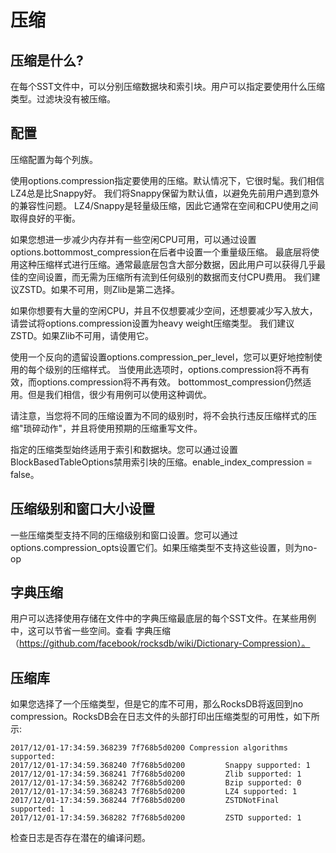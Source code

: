 # 压缩

## 压缩是什么?

在每个SST文件中，可以分别压缩数据块和索引块。用户可以指定要使用什么压缩类型。过滤块没有被压缩。

## 配置

压缩配置为每个列族。

使用options.compression指定要使用的压缩。默认情况下，它很时髦。我们相信LZ4总是比Snappy好。
我们将Snappy保留为默认值，以避免先前用户遇到意外的兼容性问题。
LZ4/Snappy是轻量级压缩，因此它通常在空间和CPU使用之间取得良好的平衡。

如果您想进一步减少内存并有一些空闲CPU可用，可以通过设置options.bottommost_compression在后者中设置一个重量级压缩。
最底层将使用这种压缩样式进行压缩。通常最底层包含大部分数据，因此用户可以获得几乎最佳的空间设置，而无需为压缩所有流到任何级别的数据而支付CPU费用。
我们建议ZSTD。如果不可用，则Zlib是第二选择。

如果你想要有大量的空闲CPU，并且不仅想要减少空间，还想要减少写入放大，请尝试将options.compression设置为heavy weight压缩类型。
我们建议ZSTD。如果Zlib不可用，请使用它。

使用一个反向的遗留设置options.compression_per_level，您可以更好地控制使用的每个级别的压缩样式。
当使用此选项时，options.compression将不再有效，而options.compression将不再有效。
bottommost_compression仍然适用。但是我们相信，很少有用例可以使用这种调优。

请注意，当您将不同的压缩设置为不同的级别时，将不会执行违反压缩样式的压缩"琐碎动作"，并且将使用预期的压缩重写文件。

指定的压缩类型始终适用于索引和数据块。您可以通过设置BlockBasedTableOptions禁用索引块的压缩。enable_index_compression = false。

## 压缩级别和窗口大小设置

一些压缩类型支持不同的压缩级别和窗口设置。您可以通过options.compression_opts设置它们。如果压缩类型不支持这些设置，则为no-op

## 字典压缩

用户可以选择使用存储在文件中的字典压缩最底层的每个SST文件。在某些用例中，这可以节省一些空间。查看 字典压缩 （https://github.com/facebook/rocksdb/wiki/Dictionary-Compression）。

## 压缩库

如果您选择了一个压缩类型，但是它的库不可用，那么RocksDB将返回到no compression。RocksDB会在日志文件的头部打印出压缩类型的可用性，如下所示:

    2017/12/01-17:34:59.368239 7f768b5d0200 Compression algorithms supported:
    2017/12/01-17:34:59.368240 7f768b5d0200         Snappy supported: 1
    2017/12/01-17:34:59.368241 7f768b5d0200         Zlib supported: 1
    2017/12/01-17:34:59.368242 7f768b5d0200         Bzip supported: 0
    2017/12/01-17:34:59.368243 7f768b5d0200         LZ4 supported: 1
    2017/12/01-17:34:59.368244 7f768b5d0200         ZSTDNotFinal supported: 1
    2017/12/01-17:34:59.368282 7f768b5d0200         ZSTD supported: 1

检查日志是否存在潜在的编译问题。
